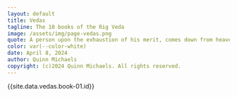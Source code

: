 ```yaml
---
layout: default
title: Vedas
tagline: The 10 books of the Rig Veda
image: /assets/img/page-vedas.png
quote: A person upon the exhaustion of his merit, comes down from heaven to earth, and takes birth as a king conversant with the science of the Vedas. Such a person becomes endued with greatness and is really a portion of Indra on earth.
color: var(--color-white)
date: April 8, 2024
author: Quinn Michaels
copyright: (c)2024 Quinn Michaels. All rights reserved.
---
```



<p>{{site.data.vedas.book-01.id}}</p>
